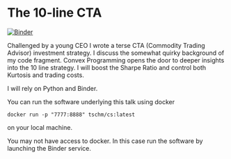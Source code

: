 # The 10-line CTA
[![Binder](https://mybinder.org/badge_logo.svg)](https://mybinder.org/v2/gh/tschm/cs/master?filepath=work%2FStrategies.ipynb)

Challenged by a young CEO I wrote a terse CTA (Commodity Trading Advisor) investment strategy. I discuss the somewhat quirky background of my code fragment.
Convex Programming opens the door to deeper insights into the 10 line strategy. I will boost the Sharpe Ratio and control both Kurtosis and trading costs.

I will rely on Python and Binder. 

You can run the software underlying this talk using docker
```
docker run -p "7777:8888" tschm/cs:latest
```
on your local machine. 

You may not have access to docker. In this case run the software by launching the Binder service.

